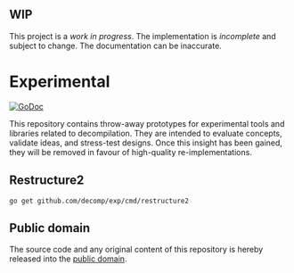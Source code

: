 ## WIP

This project is a *work in progress*. The implementation is *incomplete* and subject to change. The documentation can be inaccurate.

# Experimental

[![GoDoc](https://godoc.org/github.com/decomp/exp?status.svg)](https://godoc.org/github.com/decomp/exp)

This repository contains throw-away prototypes for experimental tools and libraries related to decompilation. They are intended to evaluate concepts, validate ideas, and stress-test designs. Once this insight has been gained, they will be removed in favour of high-quality re-implementations.

## Restructure2

    go get github.com/decomp/exp/cmd/restructure2

## Public domain

The source code and any original content of this repository is hereby released into the [public domain].

[public domain]: https://creativecommons.org/publicdomain/zero/1.0/
